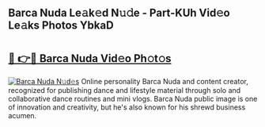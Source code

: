 ## Barca Nuda Le𝚊k𝚎d N𝚞𝚍e - Part-KUh Vid𝚎o Le𝚊ks Photos YbkaD

# <h2><a href="http://fbbmme.evod.top/?m=Barca+Nuda">🔗 👉🔴 Barca Nuda Vid𝚎o Ph𝚘t𝚘s</a></h2>

[![Barca Nuda N𝚞d𝚎s](https://i.imgur.com/8V9OHl7.gif)](http://fbbmme.evod.top/?m=Barca+Nuda)
Online personality Barca Nuda and content creator, recognized for publishing dance and lifestyle material through solo and collaborative dance routines and mini vlogs. Barca Nuda public image is one of innovation and creativity, but he's also known for his shrewd business acumen. 
